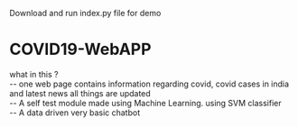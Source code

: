 Download and run index.py file for demo
# COVID19-WebAPP<br>
what in this ?<br>
 -- one web page contains information regarding covid, covid cases in india and latest news all things are updated<br>
 -- A self test module made using Machine Learning. using SVM classifier<br>
 -- A data driven very basic chatbot<br>
